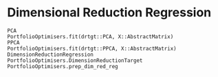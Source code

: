 # Dimensional Reduction Regression

```@docs
PCA
PortfolioOptimisers.fit(drtgt::PCA, X::AbstractMatrix)
PPCA
PortfolioOptimisers.fit(drtgt::PPCA, X::AbstractMatrix)
DimensionReductionRegression
PortfolioOptimisers.DimensionReductionTarget
PortfolioOptimisers.prep_dim_red_reg
```
